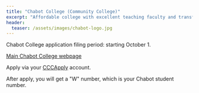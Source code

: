 ```yaml
---
title: "Chabot College (Community College)"
excerpt: "Affordable college with excellent teaching faculty and transfer opportunities"
header:
  teaser: /assets/images/chabot-logo.jpg
---
```


Chabot College application filing period:  starting October 1. 

[Main Chabot College webpage](http://www.chabotcollege.edu/)

Apply via your [CCCApply](https://www.chabotcollege.edu/admissions/apply.php) account.

After apply, you will get a "W" number, which is your Chabot student number.
